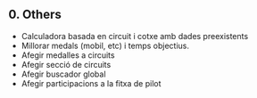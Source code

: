 ## 0. Others
- Calculadora basada en circuit i cotxe amb dades preexistents
- Millorar medals (mobil, etc) i temps objectius.
- Afegir medalles a circuits
- Afegir secció de circuits
- Afegir buscador global
- Afegir participacions a la fitxa de pilot
